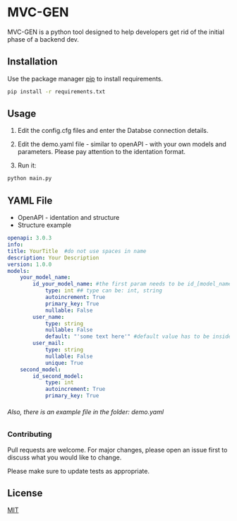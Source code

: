 # MVC-GEN

MVC-GEN is a python tool designed to help developers get rid of the initial phase of a backend dev.

## Installation

Use the package manager [pip](https://pip.pypa.io/en/stable/) to install requirements.

```bash
pip install -r requirements.txt
```

## Usage

1. Edit the config.cfg files and enter the Databse connection details.
2. Edit the demo.yaml file - similar to openAPI - with your own models and parameters. Please pay attention to the identation format.


3. Run it:
```python
python main.py
```

## YAML File
- OpenAPI - identation and structure
- Structure example
``` yaml
openapi: 3.0.3
info:
title: YourTitle  #do not use spaces in name
description: Your Description
version: 1.0.0
models:
	your_model_name:
		id_your_model_name: #the first param needs to be id_[model_name] and has to be the first one in order
			type: int ## type can be: int, string
			autoincrement: True
			primary_key: True
			nullable: False
		user_name:
			type: string
			nullable: False
			default: "'some text here'" #default value has to be inside "" (ex: "3", "'text'", "123") -> string needs also ''
		user_mail:
			type: string
			nullable: False
			unique: True
	second_model:
		id_second_model:
			type: int
			autoincrement: True
			primary_key: True

``` 
###### Also, there is an example file in the folder: demo.yaml

### Contributing
Pull requests are welcome. For major changes, please open an issue first to discuss what you would like to change.

Please make sure to update tests as appropriate.

## License
[MIT](https://choosealicense.com/licenses/mit/)